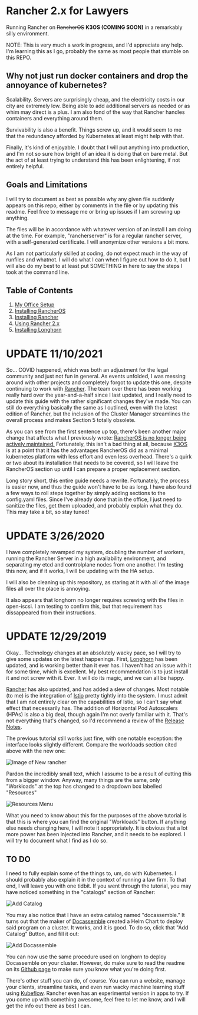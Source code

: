 # Rancher 2.x for Lawyers
Running Rancher on ~~RancherOS~~ **K3OS (COMING SOON)** in a remarkably silly environment.

NOTE: This is very much a work in progress, and I'd appreciate any help.  I'm learning this as I go, probably the same as most people that stumble on this REPO.

## Why not just run docker containers and drop the annoyance of kubernetes?

Scalability.  Servers are surprisingly cheap, and the electricity costs in our city are extremely low.  Being able to add additional servers as needed or as whim may direct is a plus.  I am also fond of the way that Rancher handles containers and everything around them.

Survivability is also a benefit.  Things screw up, and it would seem to me that the redundancy afforded by Kubernetes at least might help with that.

Finally, it's kind of enjoyable.  I doubt that I will put anything into production, and I'm not so sure how bright of an idea it is doing that on bare metal.  But the act of at least trying to understand this has been enlightening, if not entirely helpful.

## Goals and Limitations
I will try to document as best as possible why any given file suddenly appears on this repo, either by comments in the file or by updating this readme.  Feel free to message me or bring up issues if I am screwing up anything.

The files will be in accordance with whatever version of an install I am doing at the time.  For example, "rancherserver" is for a regular rancher server, with a self-generated certificate.  I will anonymize other versions a bit more.

As I am not particularly skilled at coding, do not expect much in the way of runfiles and whatnot.  I will do what I can when I figure out how to do it, but I will also do my best to at least put SOMETHING in here to say the steps I took at the command line.

## Table of Contents
1. [My Office Setup](https://github.com/tlfjar/rancher-projects/blob/master/office-setup/office-setup.md)
2. [Installing RancherOS](https://github.com/tlfjar/rancher-projects/blob/master/Install-RancherOS/Install-RancherOS.md)
3. [Installing Rancher](https://github.com/tlfjar/rancher-projects/blob/master/Install-Rancher-Server/Install-Rancher-Server.md)
4. [Using Rancher 2.x](https://github.com/tlfjar/rancher-projects/blob/master/Using-Rancher/Using-Rancher.md)
5. [Installing Longhorn](https://github.com/tlfjar/rancher-projects/blob/master/Installing-Longhorn/Installing-Longhorn.md)

# UPDATE 11/10/2021

So... COVID happened, which was both an adjustment for the legal community and just not fun in general.  As events unfolded, I was messing around with other projects and completely forgot to update this one, despite continuing to work with [Rancher](https://github.com/rancher/rancher).  The team over there has been working really hard over the year-and-a-half since I last updated, and I really need to update this guide with the rather significant changes they've made.  You can still do everything basically the same as I outlined, even with the latest edition of Rancher, but the inclusion of the Cluster Manager streamlines the overall process and makes Section 5 totally obsolete.

As you can see from the first sentence up top, there's been another major change that affects what I previously wrote: [RancherOS is no longer being actively maintained.](https://rancher.com/docs/os/v1.x/en/support/)  Fortunately, this isn't a bad thing at all, because [K3OS](https://github.com/rancher/k3os) is at a point that it has the advantages RancherOS did as a minimal kubernetes platform with less effort and even less overhead.  There's a quirk or two about its installation that needs to be covered, so I will leave the RancherOS section up until I can prepare a proper replacement section.

Long story short, this entire guide needs a rewrite.  Fortunately, the process is easier now, and thus the guide won't have to be as long.  I have also found a few ways to roll steps together by simply adding sections to the config.yaml files.  Since I've already done that in the office, I just need to sanitize the files, get them uploaded, and probably explain what they do.  This may take a bit, so stay tuned!

# UPDATE 3/26/2020

I have completely revamped my system, doubling the number of workers, running the Rancher Server in a high availability environment, and separating my etcd and controlplane nodes from one another.  I'm testing this now, and if it works, I will be updating with the HA setup.

I will also be cleaning up this repository, as staring at it with all of the image files all over the place is annoying.

It also appears that longhorn no longer requires screwing with the files in open-iscsi.  I am testing to confirm this, but that requirement has dissappeared from their instructions.

# UPDATE 12/29/2019

Okay... Technology changes at an absolutely wacky pace, so I will try to give some updates on the latest happenings.  First, [Longhorn](https://github.com/longhorn/longhorn) has been updated, and is working better than it ever has.  I haven't had an issue with it for some time, which is excellent.  My best recommendation is to just install it and not screw with it. Ever. It will do its magic, and we can all be happy.

[Rancher](https://github.com/rancher/rancher) has also updated, and has added a slew of changes.  Most notable (to me) is the integration of [Istio](https://github.com/istio/istio) pretty tightly into the system.  I must admit that I am not entirely clear on the capabilities of Istio, so I can't say what effect that necessarily has.  The addition of Horizontal Pod Autoscalers (HPAs) is also a big deal, though again I'm not overly familiar with it.  That's not everything that's changed, so I'd recommend a review of the [Release Notes](https://github.com/rancher/rancher/releases/tag/v2.3.3).

The previous tutorial still works just fine, with one notable exception:  the interface looks slightly different.  Compare the workloads section cited above with the new one:

![Image of New rancher](https://raw.githubusercontent.com/tlfjar/rancher-projects/master/Images/New%20Rancher%20Project%20Screen.png)

Pardon the incredibly small text, which I assume to be a result of cutting this from a bigger window.  Anyway, many things are the same, only "Workloads" at the top has changed to a dropdown box labelled "Resources"

![Resources Menu](https://raw.githubusercontent.com/tlfjar/rancher-projects/master/Images/Resources%20Page.png)

What you need to know about this for the purposes of the above tutorial is that this is where you can find the original "Workloads" button.  If anything else needs changing here, I will note it appropriately.  It is obvious that a lot more power has been injected into Rancher, and it needs to be explored.  I will try to document what I find as I do so.

## TO DO

I need to fully explain some of the things to, um, do with Kubernetes.  I should probably also explain it in the context of running a law firm.  To that end, I will leave you with one tidbit.  If you went through the tutorial, you may have noticed something in the "catalogs" section of Rancher:

![Add Catalog](https://github.com/tlfjar/rancher-projects/blob/master/Images/Catalog%20Screen.png?raw=true)

You may also notice that I have an extra catalog named "docassemble."  It turns out that the maker of [Docassemble](https://github.com/jhpyle/docassemble) created a Helm Chart to deploy said program on a cluster.  It works, and it is good.  To do so, click that "Add Catalog" Button, and fill it out:

![Add Docassemble](https://github.com/tlfjar/rancher-projects/blob/master/Images/Add%20Chart.png?raw=true)

You can now use the same procedure used on longhorn to deploy Docassemble on your cluster.  However, do make sure to read the readme on its [Github page](https://github.com/jhpyle/charts) to make sure you know what you're doing first.

There's other stuff you can do, of course.  You can run a website, manage your clients, streamline tasks, and even run wacky machine learning stuff using [Kubeflow](https://www.kubeflow.org/). Rancher even has an experimental version in apps to try.  If you come up with something awesome, feel free to let me know, and I will get the info out there as best I can.
